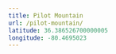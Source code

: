 ```yaml
---
title: Pilot Mountain
url: /pilot-mountain/
latitude: 36.386526700000005
longitude: -80.4695023
---
```

